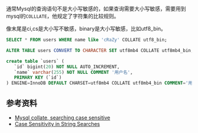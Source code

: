 通常Mysql的查询语句不是大小写敏感的，如果查询需要大小写敏感，需要用到mysql的`COLLLATE`，他规定了字符集的比较规则。

像末尾是ci,cs是大小写不敏感，binary是大小写敏感，比如utf8_bin。

```sql
SELECT * FROM users WHERE name like 'cRaZy' COLLATE utf8_bin;

ALTER TABLE users CONVERT TO CHARACTER SET utf8mb4 COLLATE utf8mb4_bin;

create table `users` (
   `id` bigint(20) NOT NULL AUTO_INCREMENT,
   `name` varchar(255) NOT NULL COMMENT '用户名',
   PRIMARY KEY (`id`)
) ENGINE=InnoDB DEFAULT CHARSET=utf8mb4 COLLATE utf8mb4_bin COMMENT='用户';
```

## 参考资料

- [Mysql collate, searching case sensitive](https://makandracards.com/makandra/19495-mysql-collate-searching-case-sensitive)
- [Case Sensitivity in String Searches](https://dev.mysql.com/doc/refman/8.0/en/case-sensitivity.html)


